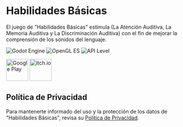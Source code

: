 # Habilidades Básicas

El juego de "Habilidades Básicas" estimula (La Atención Auditiva, La Memoria Auditiva y La Discriminación Auditiva) con el fin de mejorar la comprensión de los sonidos del lenguaje.

![Godot Engine](https://img.shields.io/badge/Godot%20Engine-v3.2.3-blue)
![OpenGL ES](https://img.shields.io/badge/OpenGL%20ES-v3.0-blue)
![API Level](https://img.shields.io/badge/API%20Level-29-blue)

<p align="left">
  <a href="https://play.google.com/store/apps/details?id=org.godotengine.habilidadesbasicas" target="_blank"><img src="https://gist.githubusercontent.com/laloinsane/c3f8c1d55bff39e606c0be5e3b400886/raw/5afed4ae3494a575cc1e93cee5e00adeb6aa82b4/google-play-badge.png" alt="Google Play" height="60"></a>
  <a href="https://laloinsane.itch.io/habilidades-basicas" target="_blank"><img src="https://gist.githubusercontent.com/laloinsane/30c878ad6e235ef6e1045897b1ecf13c/raw/727503c1bc8a549f2618d765b054d5aec1a26152/itch-badge-color.svg" alt="itch.io" height="60"></a>
</p>

## Política de Privacidad

Para mantenerte informado del uso y la protección de los datos de "Habilidades Básicas", revisa su [Política de Privacidad](https://laloinsane.github.io/habilidades-basicas/index.html).
